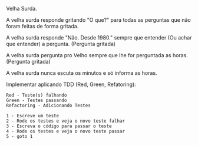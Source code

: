 
Velha Surda.

A velha surda responde gritando "O que?" para todas as perguntas que não foram feitas de forma gritada.

A velha surda responde "Não. Desde 1980." sempre que entender (Ou achar que entender) a pergunta. (Pergunta gritada)

A velha surda pergunta pro Velho sempre que lhe for perguntada as horas. (Pergunta gritada)

A velha surda nunca escuta os minutos e só informa as horas.


Implementar aplicando TDD (Red, Green, Refatoring):
	
	Red - Teste(s) falhando
	Green - Testes passando
	Refactoring - Adicionando Testes

	1 - Escreve um teste
	2 - Rode os testes e veja o novo teste falhar
	3 - Escreva o código para passar o teste
	4 - Rode os testes e veja o novo teste passar
	5 - goto 1

